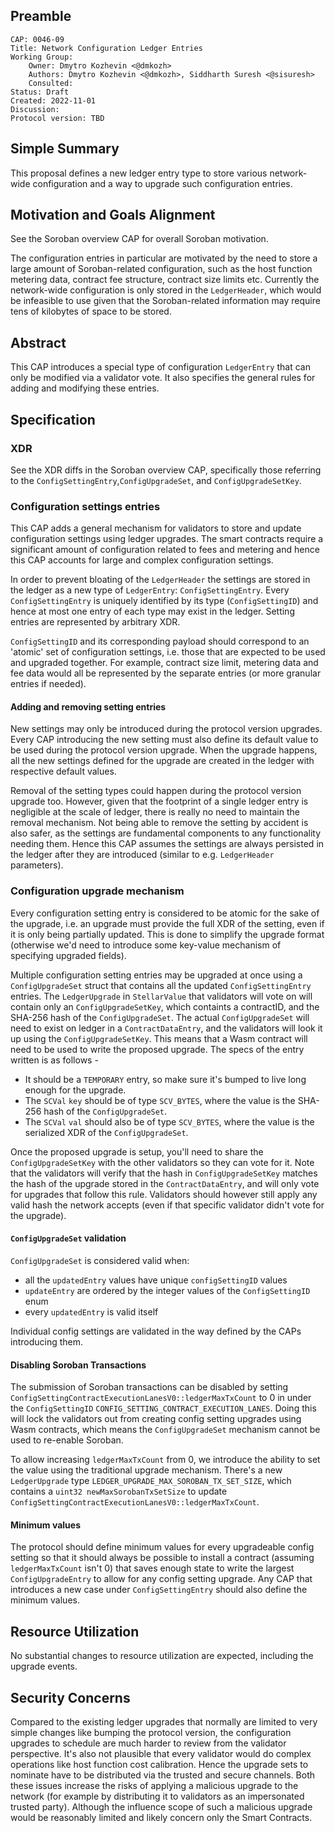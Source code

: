 ## Preamble

```
CAP: 0046-09
Title: Network Configuration Ledger Entries
Working Group:
    Owner: Dmytro Kozhevin <@dmkozh>
    Authors: Dmytro Kozhevin <@dmkozh>, Siddharth Suresh <@sisuresh>
    Consulted:
Status: Draft
Created: 2022-11-01
Discussion:
Protocol version: TBD
```

## Simple Summary

This proposal defines a new ledger entry type to store various network-wide
configuration and a way to upgrade such configuration entries.

## Motivation and Goals Alignment

See the Soroban overview CAP for overall Soroban motivation.

The configuration entries in particular are motivated by the need to store a
large amount of Soroban-related configuration, such as the host function
metering data, contract fee structure, contract size limits etc. Currently the
network-wide configuration is only stored in the `LedgerHeader`, which would be
infeasible to use given that the Soroban-related information may require tens
of kilobytes of space to be stored.


## Abstract

This CAP introduces a special type of configuration `LedgerEntry` that can only
be modified via a validator vote. It also specifies the general rules for adding
and modifying these entries.

## Specification

### XDR

See the XDR diffs in the Soroban overview CAP, specifically those referring to
the `ConfigSettingEntry`,`ConfigUpgradeSet`, and `ConfigUpgradeSetKey`.

### Configuration settings entries

This CAP adds a general mechanism for validators to store and update
configuration settings using ledger upgrades. The smart contracts require a
significant amount of configuration related to fees and metering and hence this
CAP accounts for large and complex configuration settings.

In order to prevent bloating of the `LedgerHeader` the settings are stored in
the ledger as a new type of `LedgerEntry`: `ConfigSettingEntry`. Every
`ConfigSettingEntry` is uniquely identified by its type (`ConfigSettingID`) and
hence at most one entry of each type may exist in the ledger. Setting entries
are represented by arbitrary XDR.

`ConfigSettingID` and its corresponding payload should correspond to an 'atomic'
set of configuration settings, i.e. those that are expected to be used and
upgraded together. For example, contract size limit, metering data and fee data
would all be represented by the separate entries (or more granular entries if
needed).

#### Adding and removing setting entries

New settings may only be introduced during the protocol version upgrades. Every
CAP introducing the new setting must also define its default value to be used
during the protocol version upgrade. When the upgrade happens, all the new
settings defined for the upgrade are created in the ledger with respective
default values.

Removal of the setting types could happen during the protocol version upgrade
too. However, given that the footprint of a single ledger entry is negligible
at the scale of ledger, there is really no need to maintain the removal
mechanism. Not being able to remove the setting by accident is also safer, as
the settings are fundamental components to any functionality needing them.
Hence this CAP assumes the settings are always persisted in the ledger after
they are introduced (similar to e.g. `LedgerHeader` parameters).

### Configuration upgrade mechanism

Every configuration setting entry is considered to be atomic for the sake of the
upgrade, i.e. an upgrade must provide the full XDR of the setting, even if it
is only being partially updated. This is done to simplify the upgrade format
(otherwise we'd need to introduce some key-value mechanism of specifying
upgraded fields).

Multiple configuration setting entries may be upgraded at once using a
`ConfigUpgradeSet` struct that contains all the updated `ConfigSettingEntry`
entries. The `LedgerUpgrade` in `StellarValue` that validators will vote on will
contain only an `ConfigUpgradeSetKey`, which containts a contractID, and the
SHA-256 hash of the `ConfigUpgradeSet`. The actual `ConfigUpgradeSet` will need
to exist on ledger in a `ContractDataEntry`, and the validators will look it up
using the `ConfigUpgradeSetKey`. This means that a Wasm contract will need to be
used to write the proposed upgrade. The specs of the entry written is as follows -
- It should be a `TEMPORARY` entry, so make sure it's bumped to live long enough for the upgrade.
- The `SCVal` `key` should be of type `SCV_BYTES`, where the value is the SHA-256 hash of the `ConfigUpgradeSet`.
- The `SCVal` `val` should also be of type `SCV_BYTES`, where the value is the
  serialized XDR of the `ConfigUpgradeSet`.
  
Once the proposed upgrade is setup, you'll need to share the
`ConfigUpgradeSetKey` with the other validators so they can vote for it. Note
that the validators will verify that the hash in `ConfigUpgradeSetKey` matches
the hash of the upgrade stored in the `ContractDataEntry`, and will only vote
for upgrades that follow this rule. Validators should however still apply any
valid hash the network accepts (even if that specific validator didn't vote for
the upgrade).

#### `ConfigUpgradeSet` validation

`ConfigUpgradeSet` is considered valid when:

- all the `updatedEntry` values have unique `configSettingID` values 
- `updateEntry` are ordered by the integer values of the `ConfigSettingID` enum
- every `updatedEntry` is valid itself

Individual config settings are validated in the way defined by the CAPs
introducing them.

#### Disabling Soroban Transactions

The submission of Soroban transactions can be disabled by setting
`ConfigSettingContractExecutionLanesV0::ledgerMaxTxCount` to 0 in under the
`ConfigSettingID` `CONFIG_SETTING_CONTRACT_EXECUTION_LANES`. Doing this will
lock the validators out from creating config setting upgrades using Wasm
contracts, which means the `ConfigUpgradeSet` mechanism cannot be used to
re-enable Soroban.

To allow increasing `ledgerMaxTxCount` from 0, we introduce the ability to set
the value using the traditional upgrade mechanism. There's a new `LedgerUpgrade`
type `LEDGER_UPGRADE_MAX_SOROBAN_TX_SET_SIZE`, which contains a `uint32
newMaxSorobanTxSetSize` to update
`ConfigSettingContractExecutionLanesV0::ledgerMaxTxCount`.

#### Minimum values

The protocol should define minimum values for every upgradeable config setting
so that it should always be possible to install a contract (assuming
`ledgerMaxTxCount` isn't 0) that saves enough state to write the largest
`ConfigUpgradeEntry` to allow for any config setting upgrade. Any CAP that
introduces a new case under `ConfigSettingEntry` should also define the minimum
values.

## Resource Utilization

No substantial changes to resource utilization are expected, including the
upgrade events.

## Security Concerns

Compared to the existing ledger upgrades that normally are limited to very
simple changes like bumping the protocol version, the configuration upgrades to
schedule are much harder to review from the validator perspective. It's also
not plausible that every validator would do complex operations like host
function cost calibration. Hence the upgrade sets to nominate have to be
distributed via the trusted and secure channels. Both these issues increase the
risks of applying a malicious upgrade to the network (for example by
distributing it to validators as an impersonated trusted party). Although the
influence scope of such a malicious upgrade would be reasonably limited and
likely concern only the Smart Contracts.
